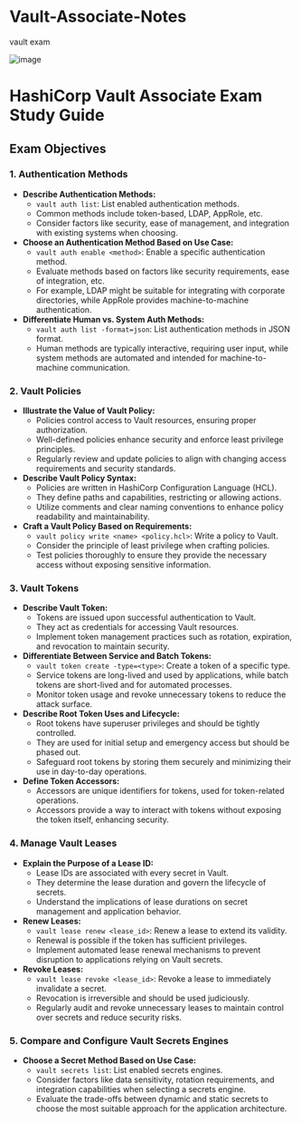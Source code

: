 # Vault-Associate-Notes
vault exam

![image](https://github.com/MiguelAngelHorta/Vault-Associate-Notes/assets/106134627/ab1c39f7-91b9-4506-9a10-2e2deafb6816)

# HashiCorp Vault Associate Exam Study Guide

## Exam Objectives

### 1. Authentication Methods
- **Describe Authentication Methods:**
  - `vault auth list`: List enabled authentication methods.
  - Common methods include token-based, LDAP, AppRole, etc.
  - Consider factors like security, ease of management, and integration with existing systems when choosing.
- **Choose an Authentication Method Based on Use Case:**
  - `vault auth enable <method>`: Enable a specific authentication method.
  - Evaluate methods based on factors like security requirements, ease of integration, etc.
  - For example, LDAP might be suitable for integrating with corporate directories, while AppRole provides machine-to-machine authentication.
- **Differentiate Human vs. System Auth Methods:**
  - `vault auth list -format=json`: List authentication methods in JSON format.
  - Human methods are typically interactive, requiring user input, while system methods are automated and intended for machine-to-machine communication.

### 2. Vault Policies
- **Illustrate the Value of Vault Policy:**
  - Policies control access to Vault resources, ensuring proper authorization.
  - Well-defined policies enhance security and enforce least privilege principles.
  - Regularly review and update policies to align with changing access requirements and security standards.
- **Describe Vault Policy Syntax:**
  - Policies are written in HashiCorp Configuration Language (HCL).
  - They define paths and capabilities, restricting or allowing actions.
  - Utilize comments and clear naming conventions to enhance policy readability and maintainability.
- **Craft a Vault Policy Based on Requirements:**
  - `vault policy write <name> <policy.hcl>`: Write a policy to Vault.
  - Consider the principle of least privilege when crafting policies.
  - Test policies thoroughly to ensure they provide the necessary access without exposing sensitive information.

### 3. Vault Tokens
- **Describe Vault Token:**
  - Tokens are issued upon successful authentication to Vault.
  - They act as credentials for accessing Vault resources.
  - Implement token management practices such as rotation, expiration, and revocation to maintain security.
- **Differentiate Between Service and Batch Tokens:**
  - `vault token create -type=<type>`: Create a token of a specific type.
  - Service tokens are long-lived and used by applications, while batch tokens are short-lived and for automated processes.
  - Monitor token usage and revoke unnecessary tokens to reduce the attack surface.
- **Describe Root Token Uses and Lifecycle:**
  - Root tokens have superuser privileges and should be tightly controlled.
  - They are used for initial setup and emergency access but should be phased out.
  - Safeguard root tokens by storing them securely and minimizing their use in day-to-day operations.
- **Define Token Accessors:**
  - Accessors are unique identifiers for tokens, used for token-related operations.
  - Accessors provide a way to interact with tokens without exposing the token itself, enhancing security.

### 4. Manage Vault Leases
- **Explain the Purpose of a Lease ID:**
  - Lease IDs are associated with every secret in Vault.
  - They determine the lease duration and govern the lifecycle of secrets.
  - Understand the implications of lease durations on secret management and application behavior.
- **Renew Leases:**
  - `vault lease renew <lease_id>`: Renew a lease to extend its validity.
  - Renewal is possible if the token has sufficient privileges.
  - Implement automated lease renewal mechanisms to prevent disruption to applications relying on Vault secrets.
- **Revoke Leases:**
  - `vault lease revoke <lease_id>`: Revoke a lease to immediately invalidate a secret.
  - Revocation is irreversible and should be used judiciously.
  - Regularly audit and revoke unnecessary leases to maintain control over secrets and reduce security risks.

### 5. Compare and Configure Vault Secrets Engines
- **Choose a Secret Method Based on Use Case:**
  - `vault secrets list`: List enabled secrets engines.
  - Consider factors like data sensitivity, rotation requirements, and integration capabilities when selecting a secrets engine.
  - Evaluate the trade-offs between dynamic and static secrets to choose the most suitable approach for the application architecture.

